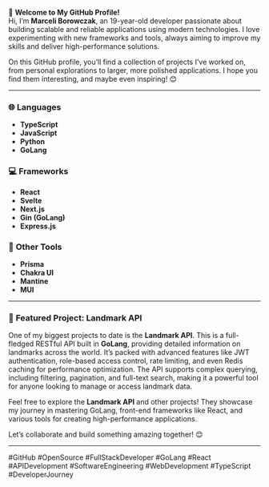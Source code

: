 🚀 **Welcome to My GitHub Profile!**  
Hi, I’m **Marceli Borowczak**, an 19-year-old developer passionate about building scalable and reliable applications using modern technologies. I love experimenting with new frameworks and tools, always aiming to improve my skills and deliver high-performance solutions.

On this GitHub profile, you’ll find a collection of projects I’ve worked on, from personal explorations to larger, more polished applications. I hope you find them interesting, and maybe even inspiring! 😊

---

### 🌐 **Languages**
- **TypeScript**  
- **JavaScript**  
- **Python**  
- **GoLang**

### 💻 **Frameworks**
- **React**  
- **Svelte**  
- **Next.js**  
- **Gin (GoLang)**  
- **Express.js**

### 🔧 **Other Tools**
- **Prisma**  
- **Chakra UI**  
- **Mantine**  
- **MUI**

---

### 📌 **Featured Project: Landmark API**
One of my biggest projects to date is the **Landmark API**. This is a full-fledged RESTful API built in **GoLang**, providing detailed information on landmarks across the world. It’s packed with advanced features like JWT authentication, role-based access control, rate limiting, and even Redis caching for performance optimization. The API supports complex querying, including filtering, pagination, and full-text search, making it a powerful tool for anyone looking to manage or access landmark data.

Feel free to explore the **Landmark API** and other projects! They showcase my journey in mastering GoLang, front-end frameworks like React, and various tools for creating high-performance applications.

Let’s collaborate and build something amazing together! 😊

---

#GitHub #OpenSource #FullStackDeveloper #GoLang #React #APIDevelopment #SoftwareEngineering #WebDevelopment #TypeScript #DeveloperJourney
